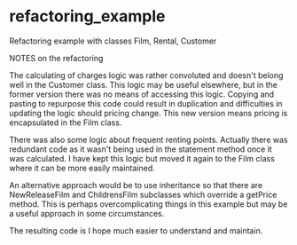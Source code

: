 # refactoring_example
Refactoring example with classes Film, Rental, Customer

NOTES on the refactoring

The calculating of charges logic was rather convoluted and doesn't belong well in the Customer class.  This logic may be useful elsewhere, but in the former version there was no means of accessing this logic.  Copying and pasting to repurpose this code could result in duplication and difficulties in updating the logic should pricing change.  This new version means pricing is encapsulated in the Film class.

There was also some logic about frequent renting points.  Actually there was redundant code as it wasn't being used in the statement method once it was calculated.  I have kept this logic but moved it again to the Film class where it can be more easily maintained.

An alternative approach would be to use inheritance so that there are NewReleaseFilm and ChildrensFilm subclasses which override a getPrice method.  This is perhaps overcomplicating things in this example but may be a useful approach in some circumstances.

The resulting code is I hope much easier to understand and maintain.
